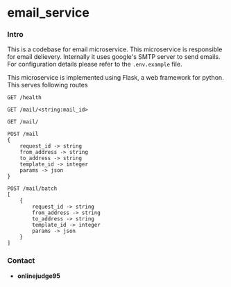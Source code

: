 email_service
=============


### Intro
This is a codebase for email microservice.
This microservice is responsible for email delievery.
Internally it uses google's SMTP server to send emails.
For configuration details please refer to the `.env.example` file.

This microservice is implemented using Flask, a web framework for python.
This serves following routes
```
GET /health
```
```
GET /mail/<string:mail_id>
```
```
GET /mail/
```
```
POST /mail
{
    request_id -> string
    from_address -> string
    to_address -> string
    template_id -> integer
    params -> json
}
```
```
POST /mail/batch
[
    {
        request_id -> string
        from_address -> string
        to_address -> string
        template_id -> integer
        params -> json
    }
]
```

### Contact
* **onlinejudge95**
